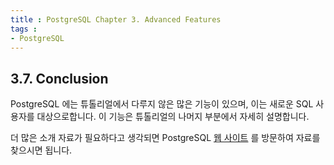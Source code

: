 ```yaml
---
title : PostgreSQL Chapter 3. Advanced Features
tags :
- PostgreSQL
---
```


## 3.7. Conclusion

PostgreSQL 에는 튜톨리얼에서 다루지 않은 많은 기능이 있으며, 이는 새로운 SQL 사용자를 대상으로합니다. 이 기능은 튜톨리얼의 나머지 부분에서 자세히 설명합니다.

더 많은 소개 자료가 필요하다고 생각되면 PostgreSQL [웹 사이트](https://www.postgresql.org/) 를 방문하여 자료를 찾으시면 됩니다.